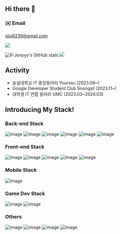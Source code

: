 ## Hi there 👋

### ✉️ Email
sbs8239@gmail.com

<!--![Anurag's GitHub stats](https://github-readme-stats.vercel.app/api?username=shon5544&show_icons=true&theme=radical) -->
![](http://github-profile-summary-cards.vercel.app/api/cards/profile-details?username=shon5544&theme=nord_bright)
<!--![](http://github-profile-summary-cards.vercel.app/api/cards/repos-per-language?username=shon5544&theme=nord_bright) -->
![K-Junyyy's GitHub stats](https://github-readme-stats.vercel.app/api?username=shon5544&show_icons=true&theme=dracula)
![](http://github-profile-summary-cards.vercel.app/api/cards/stats?username=shon5544&theme=nord_bright)

## Activity
- 숭실대학교 IT 중앙동아리 Yourssu (2023.09~)
- Google Developer Student Club Soongsil (2023.11~)
- 대학생 IT 연합 동아리 UMC (2023.03~2024.03)

## Introducing My Stack!

### Back-end Stack
![image](https://img.shields.io/badge/Kotlin-7F52FF?style=flat-square&logo=Kotlin&logoColor=white) ![image](https://img.shields.io/badge/Java-4479A1?style=flat-square&logo=Java&logoColor=FF9E0F) ![image](https://img.shields.io/badge/Spring_boot-6DB33F?style=flat-square&logo=Spring-Boot&logoColor=white) ![image](https://img.shields.io/badge/JPA-68BC71?style=flat-square&logo=Server-Fault&logoColor=white) ![image](https://img.shields.io/badge/Spring_Data_JPA-68BC71?style=flat-square&logo=Server-Fault&logoColor=white) ![image](https://img.shields.io/badge/MySQL-4479A1?style=flat-square&logo=MySQL&logoColor=white)

### Front-end Stack
![image](https://img.shields.io/badge/HTML5-E34F26?style=flat-square&logo=Html5&logoColor=black) ![image](https://img.shields.io/badge/CSS3-1572B6?style=flat-square&logo=css3&logoColor=black) ![image](https://img.shields.io/badge/JavaScript-F7DF1E?style=flat-square&logo=JavaScript&logoColor=black) ![image](https://img.shields.io/badge/TypeScript-3178C6?style=flat-square&logo=TypeScript&logoColor=black) ![image](https://img.shields.io/badge/React-61DAFB?style=flat-square&logo=React&logoColor=black)

### Mobile Stack
![image](https://img.shields.io/badge/React_Native-61DAFB?style=flat-square&logo=React&logoColor=black)

### Game Dev Stack
![image](https://img.shields.io/badge/Unity-000000?style=flat-square&logo=Unity&logoColor=white) ![image](https://img.shields.io/badge/C%23-239120?style=flat-square&logo=CSharp&logoColor=white)

### Others
![image](https://img.shields.io/badge/C-A8B9CC?style=flat-square&logo=C&logoColor=white) ![image](https://img.shields.io/badge/C++-00599C?style=flat-square&logo=c%2B%2B&logoColor=white) ![image](https://img.shields.io/badge/Python-3776AB?style=flat-square&logo=Python&logoColor=white) ![image](https://img.shields.io/badge/Qt-41CD52?style=flat-square&logo=Qt&logoColor=white)



<!--
**shon5544/shon5544** is a ✨ _special_ ✨ repository because its `README.md` (this file) appears on your GitHub profile.

Here are some ideas to get you started:

- 🔭 I’m currently working on ...
- 🌱 I’m currently learning ...
- 👯 I’m looking to collaborate on ...
- 🤔 I’m looking for help with ...
- 💬 Ask me about ...
- 📫 How to reach me: ...
- 😄 Pronouns: ...
- ⚡ Fun fact: ...
-->
